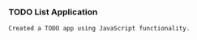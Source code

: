 ### TODO List Application
~~~~~~~~~~~~~~~~~~~~~~~~~~~~
Created a TODO app using JavaScript functionality. 
